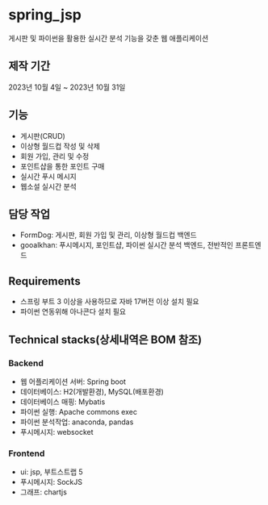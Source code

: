 # spring_jsp
게시판 및 파이썬을 활용한 실시간 분석 기능을 갖춘 웹 애플리케이션

## 제작 기간
2023년 10월 4일 ~ 2023년 10월 31일

## 기능
* 게시판(CRUD)
* 이상형 월드컵 작성 및 삭제
* 회원 가입, 관리 및 수정
* 포인트샵을 통한 포인트 구매
* 실시간 푸시 메시지
* 웹소설 실시간 분석

## 담당 작업
* FormDog: 게시판, 회원 가입 및 관리, 이상형 월드컵 백엔드
* gooalkhan: 푸시메시지, 포인트샵, 파이썬 실시간 분석 백엔드, 전반적인 프론트엔드

## Requirements
* 스프링 부트 3 이상을 사용하므로 자바 17버전 이상 설치 필요
* 파이썬 연동위해 아나콘다 설치 필요

## Technical stacks(상세내역은 BOM 참조)

### Backend
* 웹 어플리케이션 서버: Spring boot
* 데이터베이스: H2(개발환경), MySQL(배포환경)
* 데이터베이스 매핑: Mybatis
* 파이썬 실행: Apache commons exec
* 파이썬 분석작업: anaconda, pandas
* 푸시메시지: websocket

### Frontend
* ui: jsp, 부트스트랩 5
* 푸시메시지: SockJS
* 그래프: chartjs
